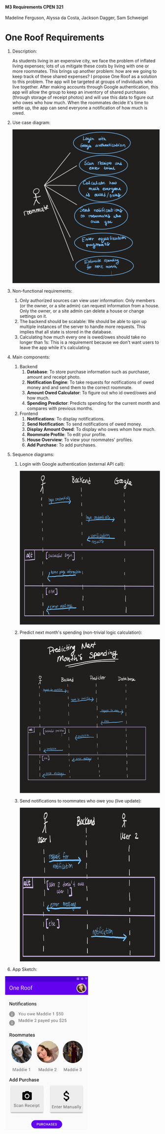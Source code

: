 #### M3 Requirements CPEN 321

Madeline Ferguson, Alyssa da Costa, Jackson Dagger, Sam Schweigel

# One Roof Requirements

1. Description:

   As students living in an expensive city, we face the problem of inflated living expenses; lots of us mitigate these costs by living with one or more roommates. This brings up another problem: how are we going to keep track of these shared expenses? I propose One Roof as a solution to this problem. The app will be targeted at groups of individuals who live together. After making accounts through Google authentication, this app will allow the group to keep an inventory of shared purchases (through storage of receipt photos) and will use this data to figure out who owes who how much. When the roommates decide it's time to settle up, the app can send everyone a notification of how much is owed.

2. Use case diagram:

   <img src="img/use_case_diagram.png" height="500px" />

   

3. Non-functional requirements:

   1. Only authorized sources can view user information: Only members (or the owner, or a site admin) can request information from a house.  Only the owner, or a site admin can delete a house or change settings on it.
   2. The backend should be scalable: We should be able to spin up multiple instances of the server to handle more requests.  This implies that all state is stored in the database.
   3. Calculating how much every one is owed/owes should take no longer than 1s: This is a requirement because we don't want users to leave the app while it's calculating.

4. Main components:

   1. Backend 
      1. **Database**: To store purchase information such as purchaser, amount and receipt photo.
      2. **Notification Engine**: To take requests for notifications of owed money and and send them to the correct roommate.
      3. **Amount Owed Calculator**: To figure out who id owed/owes and how much.
      4. **Spending Predictor**: Predicts spending for the current month and compares with previous months.
   2. Frontend 
      1. **Notifications**: To display notifications.
      2. **Send Notification**: To send notifications of owed money.
      3. **Display Amount Owed**: To display who owes whom how much.
      4. **Roommate Profile**: To edit your profile.
      5. **House Overview**: To view your roommates' profiles.
      6. **Add Purchase**: To add purchases.

5. Sequence diagrams:

   1. Login with Google authentication (external API  call): 

      <img src="img/sequence_diagram1.png" height="500px" />

      

   2. Predict next month's spending (non-trivial logic calculation):

      <img src="img/sequence_diagram2.png" height = "500px"/>

      

   3. Send notifications to roommates who owe you (live update):

      <img src="img/sequence_diagram3.png" height = "500px" />

6. App Sketch:

<img src="img/app_sketch.png" height = "500px"/>
